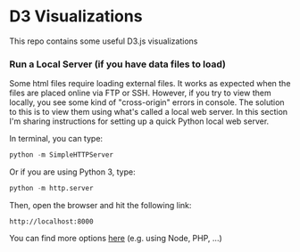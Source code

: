 # D3 Visualizations

This repo contains some useful D3.js visualizations

### Run a Local Server (if you have data files to load)

Some html files require loading external files. It works as expected when the files are placed online via FTP or SSH. However, if you try to view them locally, you see some kind of "cross-origin" errors in console. The solution to this is to view them using what's called a local web server. In this section I'm sharing instructions for setting up a quick Python local web server. 

In terminal, you can type:

```python
python -m SimpleHTTPServer
```

Or if you are using Python 3, type:

```python
python -m http.server
```

Then, open the browser and hit the following link:

```
http://localhost:8000
```

You can find more options [here](https://github.com/processing/p5.js/wiki/Local-server) (e.g. using Node, PHP, ...)